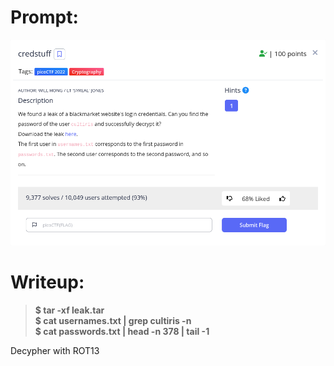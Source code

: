 <h1>
  Prompt:
</h1>

![alt text](prompt.png)

<h1>
  Writeup:
</h1>

> **$ tar -xf leak.tar <br>
> $ cat usernames.txt | grep cultiris -n <br>
> $ cat passwords.txt | head -n 378 | tail -1**

<p>Decypher with ROT13</p>
